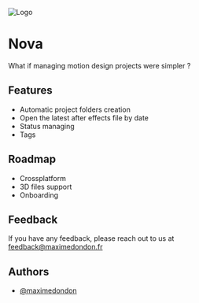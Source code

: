 
![Logo](https://i.ibb.co/jPXN57hK/256x256.png)


# Nova

What if managing motion design projects were simpler ?



## Features

- Automatic project folders creation
- Open the latest after effects file by date
- Status managing 
- Tags


## Roadmap

- Crossplatform
- 3D files support
- Onboarding


## Feedback

If you have any feedback, please reach out to us at feedback@maximedondon.fr


## Authors

- [@maximedondon](https://www.github.com/maximedondon)

